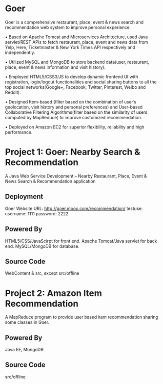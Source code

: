 # Goer
Goer is a comprehensive restaurant, place, event &amp; news search and recommendation web system to improve personal experience.

• Based on Apache Tomcat and Microservices Architecture, used Java servlet/REST APIs to fetch restaurant, place, event and news data from Yelp, Here, Ticketmaster & New York Times API respectively and independently.

• Utilized MySQL and MongoDB to store backend data(user, restaurant, place, event & news information and visit history).

• Employed HTML5/CSS3/JS to develop dynamic frontend UI with registration, login/logout functionalities and social sharing buttons to all the top social networks(Google+, Facebook, Twitter, Pinterest, Weibo and Reddit).

• Designed Item-based (filter based on the combination of user’s geolocation, visit history and personal preferences) and User-based Collaborative Filtering Algorithms(filter based on the similarity of users computed by MapReduce) to improve customized recommendation.

• Deployed on Amazon EC2 for superior flexibility, reliability and high performance.

# Project 1: Goer: Nearby Search & Recommendation
A Java Web Service Development – Nearby Restaurant, Place, Event &amp; News Search & Recommendation application

## Deployment
Goer Website URL: http://goer.mooo.com/recommendation/   testuse: username: 1111 password: 2222

## Powered By
HTML5/CSS/JavaScirpt for front end. Apache Tomcat/Java servlet for back end. MySQL/MongoDB for database.

## Source Code
WebContent & src, except src/offline


# Project 2: Amazon Item Recommendation
A MapReduce program to provide user based item recommendation sharing some classes in Goer.

## Powered By
Java EE, MongoDB

## Source Code
src/offline
